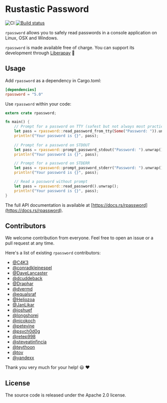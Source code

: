 # Rustastic Password

![CI](https://github.com/conradkleinespel/rpassword/workflows/CI/badge.svg)
[![Build status](https://ci.appveyor.com/api/projects/status/h7ak407y28k0ufw2?svg=true)](https://ci.appveyor.com/project/conradkleinespel/rpassword)

`rpassword` allows you to safely read passwords in a console application on Linux, OSX and Windows.

`rpassword` is made available free of charge. You can support its development through [Liberapay](https://liberapay.com/conradkleinespel/) 💪

## Usage

Add `rpassword` as a dependency in Cargo.toml:

```toml
[dependencies]
rpassword = "5.0"
```

Use `rpassword` within your code:

```rust
extern crate rpassword;

fn main() {
    // Prompt for a password on TTY (safest but not always most practical when integrating with other tools or unit testing)
    let pass = rpassword::read_password_from_tty(Some("Password: ")).unwrap();
    println!("Your password is {}", pass);
    
    // Prompt for a password on STDOUT
    let pass = rpassword::prompt_password_stdout("Password: ").unwrap();
    println!("Your password is {}", pass);

    // Prompt for a password on STDERR
    let pass = rpassword::prompt_password_stderr("Password: ").unwrap();
    println!("Your password is {}", pass);

    // Read a password without prompt
    let pass = rpassword::read_password().unwrap();
    println!("Your password is {}", pass);
}
```

The full API documentation is available at [https://docs.rs/rpassword](https://docs.rs/rpassword).

## Contributors

We welcome contribution from everyone. Feel free to open an issue or a pull request at any time.

Here's a list of existing `rpassword` contributors:

* [@C4K3](https://github.com/C4K3)
* [@conradkleinespel](https://github.com/conradkleinespel)
* [@DaveLancaster](https://github.com/DaveLancaster)
* [@dcuddeback](https://github.com/dcuddeback)
* [@Draphar](https://github.com/Draphar)
* [@dvermd](https://github.com/dvermd)
* [@equalsraf](https://github.com/equalsraf)
* [@Heliozoa](https://github.com/Heliozoa)
* [@JanLikar](https://github.com/JanLikar)
* [@joshuef](https://github.com/joshuef)
* [@longshorej](https://github.com/longshorej)
* [@nicokoch](https://github.com/nicokoch)
* [@petevine](https://github.com/petevine)
* [@psych0d0g](https://github.com/psych0d0g)
* [@retep998](https://github.com/retep998)
* [@steveatinfincia](https://github.com/steveatinfincia)
* [@teythoon](https://github.com/teythoon)
* [@tov](https://github.com/tov)
* [@yandexx](https://github.com/yandexx)

Thank you very much for your help!  :smiley:  :heart:

## License

The source code is released under the Apache 2.0 license.
